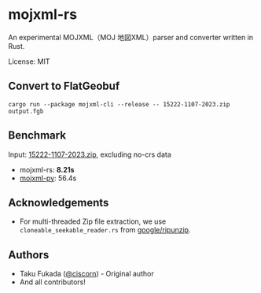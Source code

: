 # mojxml-rs

An experimental MOJXML（MOJ 地図XML）parser and converter written in Rust.

License: MIT

## Convert to FlatGeobuf

```
cargo run --package mojxml-cli --release -- 15222-1107-2023.zip output.fgb
```

## Benchmark

Input: [15222-1107-2023.zip](https://www.geospatial.jp/ckan/dataset/houmusyouchizu-2024-1-824), excluding no-crs data

- mojxml-rs: **8.21s**
- [mojxml-py](https://github.com/MIERUNE/mojxml-py): 56.4s

## Acknowledgements

- For multi-threaded Zip file extraction, we use `cloneable_seekable_reader.rs` from [google/ripunzip](https://github.com/google/ripunzip).

## Authors

- Taku Fukada ([@ciscorn](https://github.com/ciscorn)) - Original author
- And all contributors!
